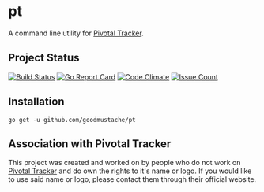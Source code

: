 # pt
A command line utility for [Pivotal Tracker](https://www.pivotaltracker.com/).

## Project Status
[![Build Status](https://travis-ci.org/goodmustache/pt.svg?branch=master)](https://travis-ci.org/goodmustache/pt) [![Go Report Card](https://goreportcard.com/badge/github.com/goodmustache/pt)](https://goreportcard.com/report/github.com/goodmustache/pt) [![Code Climate](https://codeclimate.com/github/goodmustache/pt/badges/gpa.svg)](https://codeclimate.com/github/goodmustache/pt) [![Issue Count](https://codeclimate.com/github/goodmustache/pt/badges/issue_count.svg)](https://codeclimate.com/github/goodmustache/pt)

## Installation

```
go get -u github.com/goodmustache/pt
```

## Association with Pivotal Tracker
This project was created and worked on by people who do not work on [Pivotal Tracker](https://www.pivotaltracker.com/) and do own the rights to it's name or logo. If you would like to use said name or logo, please contact them through their official website.
